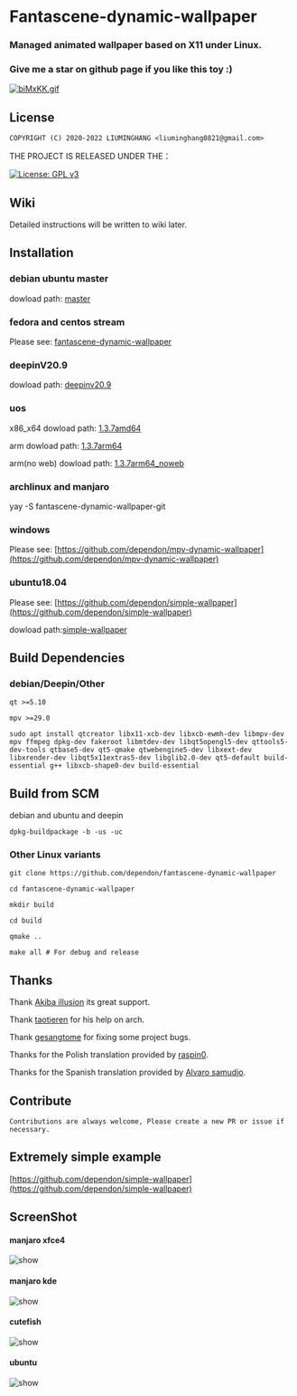 # Fantascene-dynamic-wallpaper

### Managed animated wallpaper based on X11 under Linux.

### Give me a star on github page if you like this toy :)

[![biMxKK.gif](https://s4.ax1x.com/2022/02/24/biMxKK.gif)](https://imgtu.com/i/biMxKK)

## License
```
COPYRIGHT (C) 2020-2022 LIUMINGHANG <liuminghang0821@gmail.com>
```

THE PROJECT IS RELEASED UNDER THE：

[![License: GPL v3](https://img.shields.io/badge/License-GPLv3-blue.svg)](https://raw.github.com/dependon/fantascene-dynamic-wallpaper/master/LICENSE)

## Wiki

Detailed instructions will be written to wiki later.

## Installation

### debian ubuntu master

dowload path: [master](https://github.com/dependon/fantascene-dynamic-wallpaper/releases/download/)

### fedora and centos stream

Please see: [fantascene-dynamic-wallpaper](https://linux-opensource.cn/git-web/opensource/fantascene-dynamic-wallpaper)

### deepinV20.9

dowload path: [deepinv20.9](https://github.com/dependon/fantascene-dynamic-wallpaper/releases/download/1.3.7/com.deepin.fantacy_1.4.6_amd64.deb)

### uos

x86_x64 dowload path: [1.3.7amd64](https://github.com/dependon/fantascene-dynamic-wallpaper/releases/download/1.3.7/fantascene-dynamic-wallpaper-uos_1.3.7_amd64.deb)

arm dowload path: [1.3.7arm64](https://github.com/dependon/fantascene-dynamic-wallpaper/releases/download/1.3.7/com.github.fantacy_1.3.7_arm64.uos_normal.deb)

arm(no web) dowload path: [1.3.7arm64_noweb](https://github.com/dependon/fantascene-dynamic-wallpaper/releases/download/1.3.7/com.github.fantacy_1.3.7_arm64.uos_noweb.deb)

### archlinux and manjaro

yay -S fantascene-dynamic-wallpaper-git

### windows 

Please see: [https://github.com/dependon/mpv-dynamic-wallpaper](https://github.com/dependon/mpv-dynamic-wallpaper)

### ubuntu18.04

Please see: [https://github.com/dependon/simple-wallpaper](https://github.com/dependon/simple-wallpaper)

dowload path:[simple-wallpaper](https://github.com/dependon/fantascene-dynamic-wallpaper/releases/download/1.3.7/simple-wallpaper_1.0.0_amd64_ubuntu18.04.deb)

## Build Dependencies

### debian/Deepin/Other

```
qt >=5.10

mpv >=29.0

sudo apt install qtcreator libx11-xcb-dev libxcb-ewmh-dev libmpv-dev mpv ffmpeg dpkg-dev fakeroot libmtdev-dev libqt5opengl5-dev qttools5-dev-tools qtbase5-dev qt5-qmake qtwebengine5-dev libxext-dev libxrender-dev libqt5x11extras5-dev libglib2.0-dev qt5-default build-essential g++ libxcb-shape0-dev build-essential

```

## Build from SCM

debian and ubuntu and deepin
```
dpkg-buildpackage -b -us -uc

```

### Other Linux variants
```
git clone https://github.com/dependon/fantascene-dynamic-wallpaper

cd fantascene-dynamic-wallpaper

mkdir build

cd build

qmake ..

make all # For debug and release
```


## Thanks

Thank [Akiba illusion](https://github.com/AkibaIllusionLinux) its great support.

Thank [taotieren](https://github.com/taotieren) for his help on arch.

Thank [gesangtome](https://github.com/gesangtome) for fixing some project bugs.

Thanks for the Polish translation provided by  [raspin0](https://github.com/raspin0).

Thanks for the Spanish translation provided by [Alvaro samudio](https://github.com/alvarosamudio).


## Contribute
```
Contributions are always welcome, Please create a new PR or issue if necessary.
```

## Extremely simple example

[https://github.com/dependon/simple-wallpaper](https://github.com/dependon/simple-wallpaper)

## ScreenShot

#### manjaro xfce4
<img src="https://s4.ax1x.com/2022/02/24/biMa9I.gif" alt="show" />

#### manjaro kde
<img src="https://s4.ax1x.com/2022/02/24/biMN4A.gif" alt="show" />

#### cutefish
<img src="https://s4.ax1x.com/2022/02/24/biKHpt.gif" alt="show" />

#### ubuntu
<img src="https://s4.ax1x.com/2022/02/24/biuJKO.gif" alt="show" />
